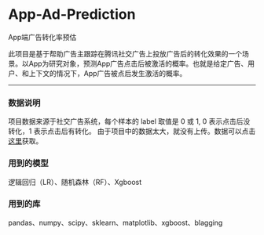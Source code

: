 # App-Ad-Prediction
App端广告转化率预估

此项目是基于帮助广告主跟踪在腾讯社交广告上投放广告后的转化效果的一个场景。以App为研究对象，预测App广告点击后被激活的概率。也就是给定广告、用户、和上下文的情况下，App广告被点后发生激活的概率。

---

### 数据说明

项目数据来源于社交广告系统，每个样本的 label 取值是 0 或 1, 0 表示点击后没转化，1 表示点击后有转化。
由于项目中的数据太大，就没有上传。数据可以点击[这里](http://pan.baidu.com/s/1gflA8T1)获取。


### 用到的模型

逻辑回归（LR）、随机森林（RF）、Xgboost


### 用到的库

pandas、numpy、scipy、sklearn、matplotlib、xgboost、blagging

